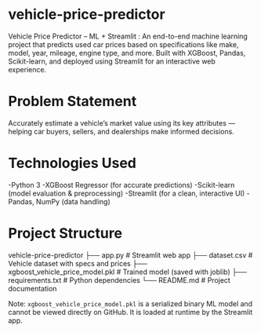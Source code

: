 # vehicle-price-predictor
Vehicle Price Predictor – ML + Streamlit : An end-to-end machine learning project that predicts used car prices based on specifications like make, model, year, mileage, engine type, and more. Built with XGBoost, Pandas, Scikit-learn, and deployed using Streamlit for an interactive web experience. 

# Problem Statement
Accurately estimate a vehicle’s market value using its key attributes — helping car buyers, sellers, and dealerships make informed decisions.

# Technologies Used
-Python 3
-XGBoost Regressor (for accurate predictions)
-Scikit-learn (model evaluation & preprocessing)
-Streamlit (for a clean, interactive UI)
-Pandas, NumPy (data handling)

# Project Structure
vehicle-price-predictor
├── app.py                  # Streamlit web app
├── dataset.csv             # Vehicle dataset with specs and prices
├── xgboost_vehicle_price_model.pkl  # Trained model (saved with joblib)
├── requirements.txt        # Python dependencies
└── README.md               # Project documentation

Note: `xgboost_vehicle_price_model.pkl` is a serialized binary ML model and cannot be viewed directly on GitHub.
It is loaded at runtime by the Streamlit app.

